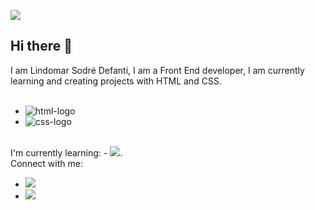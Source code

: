 ![](https://komarev.com/ghpvc/?username=LindomarSodreDefanti)
## Hi there 👋

I am Lindomar Sodré Defanti, I am a Front End developer, I am currently learning and creating projects with HTML and CSS.
<br>
<br>
- <img src="https://img.shields.io/badge/HTML5-E34F26?style=for-the-badge&logo=html5&logoColor=white" alt="html-logo" />
- <img src="https://img.shields.io/badge/CSS3-1572B6?style=for-the-badge&logo=css3&logoColor=white" alt="css-logo" />
<br>
I'm currently learning:
- <img src="https://img.shields.io/badge/javascript-%23323330.svg?style=for-the-badge&logo=javascript&logoColor=%23F7DF1E)" />.
<br>
Connect with me:
<br>

- <a href="https://www.linkedin.com/in/lindomar-s-defanti-574ab6341"> <img src="https://img.shields.io/badge/linkedin-%230077B5.svg?style=for-the-badge&logo=linkedin&logoColor=white)" />
- <a href="https://www.instagram.com/mr.defanti/"> <img src="https://img.shields.io/badge/Instagram-%23E4405F.svg?style=for-the-badge&logo=Instagram&logoColor=white" />
<br>
<br>

